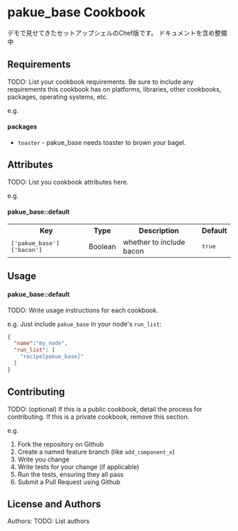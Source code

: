 pakue_base Cookbook
===================

デモで見せてきたセットアップシェルのChef版です。
ドキュメントを含め整備中

Requirements
------------
TODO: List your cookbook requirements. Be sure to include any requirements this cookbook has on platforms, libraries, other cookbooks, packages, operating systems, etc.

e.g.
#### packages
- `toaster` - pakue_base needs toaster to brown your bagel.

Attributes
----------
TODO: List you cookbook attributes here.

e.g.
#### pakue_base::default
<table>
  <tr>
    <th>Key</th>
    <th>Type</th>
    <th>Description</th>
    <th>Default</th>
  </tr>
  <tr>
    <td><tt>['pakue_base']['bacon']</tt></td>
    <td>Boolean</td>
    <td>whether to include bacon</td>
    <td><tt>true</tt></td>
  </tr>
</table>

Usage
-----
#### pakue_base::default
TODO: Write usage instructions for each cookbook.

e.g.
Just include `pakue_base` in your node's `run_list`:

```json
{
  "name":"my_node",
  "run_list": [
    "recipe[pakue_base]"
  ]
}
```

Contributing
------------
TODO: (optional) If this is a public cookbook, detail the process for contributing. If this is a private cookbook, remove this section.

e.g.
1. Fork the repository on Github
2. Create a named feature branch (like `add_component_x`)
3. Write you change
4. Write tests for your change (if applicable)
5. Run the tests, ensuring they all pass
6. Submit a Pull Request using Github

License and Authors
-------------------
Authors: TODO: List authors
